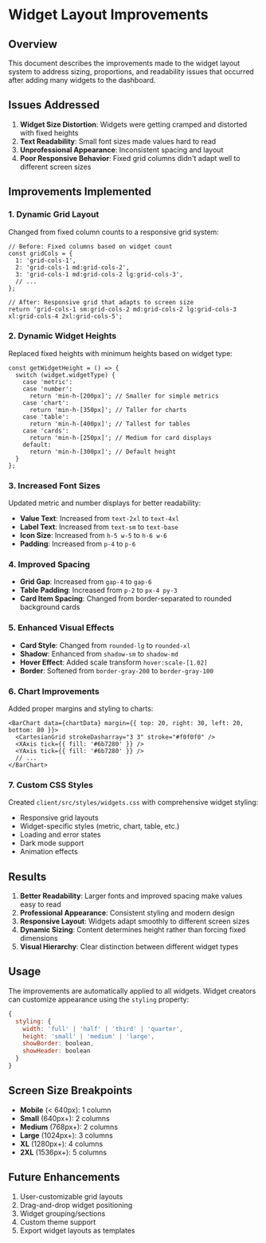 # Widget Layout Improvements

## Overview

This document describes the improvements made to the widget layout system to address sizing, proportions, and readability issues that occurred after adding many widgets to the dashboard.

## Issues Addressed

1. **Widget Size Distortion**: Widgets were getting cramped and distorted with fixed heights
2. **Text Readability**: Small font sizes made values hard to read
3. **Unprofessional Appearance**: Inconsistent spacing and layout
4. **Poor Responsive Behavior**: Fixed grid columns didn't adapt well to different screen sizes

## Improvements Implemented

### 1. **Dynamic Grid Layout**

Changed from fixed column counts to a responsive grid system:

```tsx
// Before: Fixed columns based on widget count
const gridCols = {
  1: 'grid-cols-1',
  2: 'grid-cols-1 md:grid-cols-2',
  3: 'grid-cols-1 md:grid-cols-2 lg:grid-cols-3',
  // ...
};

// After: Responsive grid that adapts to screen size
return 'grid-cols-1 sm:grid-cols-2 md:grid-cols-2 lg:grid-cols-3 xl:grid-cols-4 2xl:grid-cols-5';
```

### 2. **Dynamic Widget Heights**

Replaced fixed heights with minimum heights based on widget type:

```tsx
const getWidgetHeight = () => {
  switch (widget.widgetType) {
    case 'metric':
    case 'number':
      return 'min-h-[200px]'; // Smaller for simple metrics
    case 'chart':
      return 'min-h-[350px]'; // Taller for charts
    case 'table':
      return 'min-h-[400px]'; // Tallest for tables
    case 'cards':
      return 'min-h-[250px]'; // Medium for card displays
    default:
      return 'min-h-[300px]'; // Default height
  }
};
```

### 3. **Increased Font Sizes**

Updated metric and number displays for better readability:

- **Value Text**: Increased from `text-2xl` to `text-4xl`
- **Label Text**: Increased from `text-sm` to `text-base`
- **Icon Size**: Increased from `h-5 w-5` to `h-6 w-6`
- **Padding**: Increased from `p-4` to `p-6`

### 4. **Improved Spacing**

- **Grid Gap**: Increased from `gap-4` to `gap-6`
- **Table Padding**: Increased from `p-2` to `px-4 py-3`
- **Card Item Spacing**: Changed from border-separated to rounded background cards

### 5. **Enhanced Visual Effects**

- **Card Style**: Changed from `rounded-lg` to `rounded-xl`
- **Shadow**: Enhanced from `shadow-sm` to `shadow-md`
- **Hover Effect**: Added scale transform `hover:scale-[1.02]`
- **Border**: Softened from `border-gray-200` to `border-gray-100`

### 6. **Chart Improvements**

Added proper margins and styling to charts:

```tsx
<BarChart data={chartData} margin={{ top: 20, right: 30, left: 20, bottom: 80 }}>
  <CartesianGrid strokeDasharray="3 3" stroke="#f0f0f0" />
  <XAxis tick={{ fill: '#6b7280' }} />
  <YAxis tick={{ fill: '#6b7280' }} />
  // ...
</BarChart>
```

### 7. **Custom CSS Styles**

Created `client/src/styles/widgets.css` with comprehensive widget styling:

- Responsive grid layouts
- Widget-specific styles (metric, chart, table, etc.)
- Loading and error states
- Dark mode support
- Animation effects

## Results

1. **Better Readability**: Larger fonts and improved spacing make values easy to read
2. **Professional Appearance**: Consistent styling and modern design
3. **Responsive Layout**: Widgets adapt smoothly to different screen sizes
4. **Dynamic Sizing**: Content determines height rather than forcing fixed dimensions
5. **Visual Hierarchy**: Clear distinction between different widget types

## Usage

The improvements are automatically applied to all widgets. Widget creators can customize appearance using the `styling` property:

```javascript
{
  styling: {
    width: 'full' | 'half' | 'third' | 'quarter',
    height: 'small' | 'medium' | 'large',
    showBorder: boolean,
    showHeader: boolean
  }
}
```

## Screen Size Breakpoints

- **Mobile** (< 640px): 1 column
- **Small** (640px+): 2 columns
- **Medium** (768px+): 2 columns
- **Large** (1024px+): 3 columns
- **XL** (1280px+): 4 columns
- **2XL** (1536px+): 5 columns

## Future Enhancements

1. User-customizable grid layouts
2. Drag-and-drop widget positioning
3. Widget grouping/sections
4. Custom theme support
5. Export widget layouts as templates 